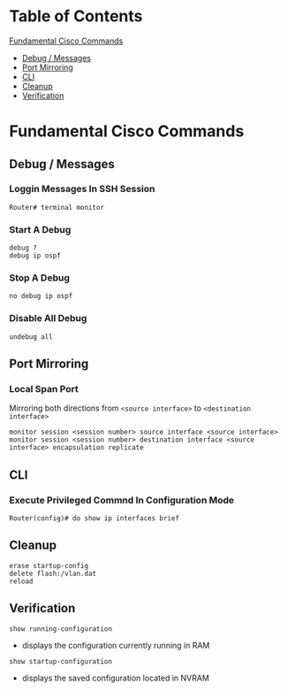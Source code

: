 # Table of Contents

[Fundamental Cisco Commands](#fundamental)
  * [Debug / Messages](#debug)
  * [Port Mirroring](#port_mirroring)
  * [CLI](#cli)
  * [Cleanup](#cleanup)
  * [Verification](#verification)

# <a name="fundamental"></a>Fundamental Cisco Commands

## <a name="debug"></a>Debug / Messages

### Loggin Messages In SSH Session

```
Router# terminal monitor
```

### Start A Debug

```
debug ?
debug ip ospf 
```

### Stop A Debug

```
no debug ip ospf
```

### Disable All Debug

```
undebug all
```

## <a name="port_mirroring"></a> Port Mirroring

### Local Span Port

Mirroring both directions from `<source interface>` to `<destination interface>`
```
monitor session <session number> source interface <source interface> 
monitor session <session number> destination interface <source interface> encapsulation replicate
```

## <a name="cli"></a>CLI

### Execute Privileged Commnd In Configuration Mode

```
Router(config)# do show ip interfaces brief
```

## <a name="cleanup"></a>Cleanup

```
erase startup-config
delete flash:/vlan.dat
reload
```

## <a name="verification"></a>Verification

`show running-configuration`
- displays the configuration currently running in RAM 

`show startup-configuration`
- displays the saved configuration located in NVRAM